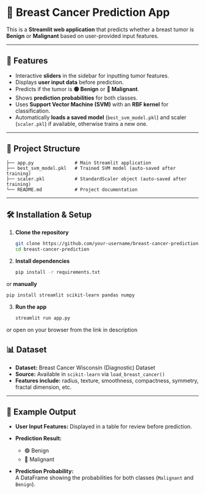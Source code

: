 # 🧬 Breast Cancer Prediction App

This is a **Streamlit web application** that predicts whether a breast tumor is **Benign** or **Malignant** based on user-provided input features.  

---

## 🚀 Features
- Interactive **sliders** in the sidebar for inputting tumor features.
- Displays **user input data** before prediction.
- Predicts if the tumor is **🟢 Benign** or **🔴 Malignant**.
- Shows **prediction probabilities** for both classes.
- Uses **Support Vector Machine (SVM)** with an **RBF kernel** for classification.
- Automatically **loads a saved model** (`best_svm_model.pkl`) and scaler (`scaler.pkl`) if available, otherwise trains a new one.

---

## 📂 Project Structure
```text
├── app.py               # Main Streamlit application
├── best_svm_model.pkl   # Trained SVM model (auto-saved after training)
├── scaler.pkl           # StandardScaler object (auto-saved after training)
└── README.md            # Project documentation
```


---

## 🛠️ Installation & Setup

1. **Clone the repository**
   ```bash
   git clone https://github.com/your-username/breast-cancer-prediction.git
   cd breast-cancer-prediction

2. **Install dependencies**
   ```bash
   pip install -r requirements.txt
   ```
or **manually**
   ```bash
   pip install streamlit scikit-learn pandas numpy
   ```

3. **Run the app**
    ```bash
    streamlit run app.py
     ```
or open on your browser from the link in description 

## 📊 Dataset
- **Dataset:** Breast Cancer Wisconsin (Diagnostic) Dataset  
- **Source:** Available in `scikit-learn` via `load_breast_cancer()`  
- **Features include:**  radius, texture, smoothness, compactness, symmetry, fractal dimension, etc.

---

## 🔮 Example Output
- **User Input Features:** Displayed in a table for review before prediction.  

- **Prediction Result:**  
  - 🟢 Benign  
  - 🔴 Malignant  

- **Prediction Probability:**  
  A DataFrame showing the probabilities for both classes (`Malignant` and `Benign`).  
